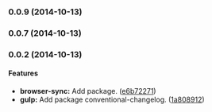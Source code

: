 ### 0.0.9 (2014-10-13)


### 0.0.7 (2014-10-13)



### 0.0.2 (2014-10-13)


#### Features

* **browser-sync:** Add package. ([e6b72271](git://github.com/jansanchez/recordando-backbone/commit/e6b72271b83adb649df293ae907074ab5f3797f5))
* **gulp:** Add package conventional-changelog. ([1a808912](git://github.com/jansanchez/recordando-backbone/commit/1a80891246a5a562215f8aeb77f5c0ee073f13ca))
